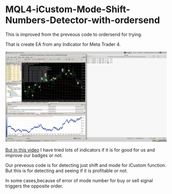 # MQL4-iCustom-Mode-Shift-Numbers-Detector-with-ordersend
This is improved from the preveous code to ordersend for trying.

That is create EA from any Indicator for Meta Trader 4.

![framee](https://github.com/inceabdullah/MQL4-iCustom-Mode-Shift-Numbers-Detector-ith-ordersend/blob/master/frameeee.png)

[But in this video](https://youtu.be/t7Cahg82DPo) I have tried lots of indicators if it is for good for us and improve our badges or not.



Our preveous code is for detecting just shift and mode for iCustom function. But this is for detecting and seeing if it is profitable or not.



In some cases,because of error of mode number for buy or sell signal triggers the opposite order.


